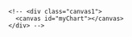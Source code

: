 
<!-- Palette de couleur pour le site

1st Color#F5F5F5
2nd Color#D6E6F2
3rd Color#303841
 -->



<!--     
    COLOR THEME

    https://imagecolorpicker.com/
 -->




<!-- 

// https://codepen.io/dazld/pen/npydRK -->

        <!-- <div class="canvas1">
          <canvas id="myChart"></canvas>
        </div> -->

<!-- 
        https://www.chartjs.org/docs/master/developers/contributing.html#building-and-testing -->

<!-- 
        <div id="containerS9"></div> -->

<!-- 
        https://webdesign.tutsplus.com/tutorials/how-to-build-a-css-only-semi-circle-donut-chart--cms-26997

        https://www.chartjs.org/docs/latest/charts/doughnut.html

        https://www.chartjs.org/docs/latest/charts/doughnut.html

        https://github.com/chartjs

        https://cube.dev/use-cases/embedded-analytics

        https://www.w3schools.com/js/tryit.asp?filename=tryai_chartjs_doughnut 
      
      -->







<!-- 

TIMELINE

https://codepen.io/htmlcodex/pen/KKVpdNK

https://codepen.io/ktsn/pen/wrxymV





  
card portfolio

https://codepen.io/marlen

https://codepen.io/argyleink/pen/yLovWjz

https://codepen.io/designfenix/pen/RwKPapa

https://codepen.io/crankysparrow/pen/wvMaady

-->


<!-- 
Haus Lothringen

https://codepen.io/grohit/pen/mdJqEzK 


footer
https://codepen.io/avstorm/pen/WNrMqjG

https://codepen.io/kilianso/pen/XQOGXX

-->

<!-- 

https://codepen.io/ancoor/pen/rNLKbZm

https://codepen.io/jerrylow/pen/OJyREdw

https://codepen.io/ktsn/pen/wrxymV

https://codepen.io/robdimarzo/pen/XEyPvp

esco/pen/NqOozj

https://codepen.io/ksr583/pen/ZJrXzW

-->


<!-- 

PAGE Team

https://codepen.io/slyka85/pen/BvQbRP

https://codepen.io/sparshgupta007/pen/mdWzmxW

-->

<!-- 

PAGE Disclaimer

https://codepen.io/salazarr-js/pen/eRoaLx

https://codepen.io/LeonGr/pen/eYoZJB

https://codepen.io/tobiasglaus/pen/oZJdZY

https://codepen.io/leusrox/pen/RgJKJx

https://codepen.io/Jake_Woods/pen/vYYoYxo

https://codepen.io/fredericrous/pen/xxVXJYX

https://codepen.io/maxym11/pen/dyGEzay

https://codepen.io/corvus-007/pen/bGbgPWe

https://codepen.io/gvrban/pen/qjbpaa

https://codepen.io/VeronQ/pen/MVzNOg

https://codepen.io/andrewrock/pen/mdwKywd

https://codepen.io/paulnoble/pen/yVyQxv

-->

<!-- 
https://codepen.io/kilianso/pen/XQOGXX

https://codepen.io/marlenesco/pen/NqOozj

https://codepen.io/sowmyaseshadri/pen/KxQMEP

https://codepen.io/Jhonierpc/pen/MWgBJpy

https://codepen.io/AdamDipinto/pen/JjPmxPe

https://codepen.io/chris22smith/pen/RZogMa 

https://codepen.io/vlt_dev/pen/WNyYgqq

https://codepen.io/vlt_dev/pen/eYKyaBJ

https://codepen.io/vlt_dev/pen/LYmrLNw

https://codepen.io/vlt_dev/pen/jOKQeNN

TO add to Haus Lothringen

TO use for the EUR POUNDS USD

https://codepen.io/alphardex/pen/vYYoBNR

Caroussel
https://3dtransforms.desandro.com/carousel

Rotating cubes
https://codepen.io/desandro/pen/KRWjzm
https://codepen.io/desandro/pen/bMqZmr
https://codepen.io/mrosati84/pen/kWwXLg

https://stackoverflow.com/questions/17871528/create-a-rotating-cube-with-only-css
—

https://www.w3schools.com/howto/howto_js_portfolio_filter.asp

https://codepen.io/Simentesempre/pen/XJovZx

https://codepen.io/tholman/pen/AZEjLB

https://redstapler.co/10-awesome-css-hamburger-menu/

https://redstapler.co/cool-css-text-light-effect-5-minutes-tutorial/

https://codepen.io/ksr583/pen/ZJrXzW

-->




